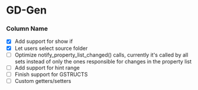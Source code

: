 # GD-Gen

### Column Name
- [x] Add support for show if
- [x] Let users select source folder
- [ ] Optimize notify_property_list_changed() calls, currently it's called by all sets instead of only the ones responsible for changes in the property list
- [ ] Add support for hint range
- [ ] Finish support for GSTRUCTS
- [ ] Custom getters/setters